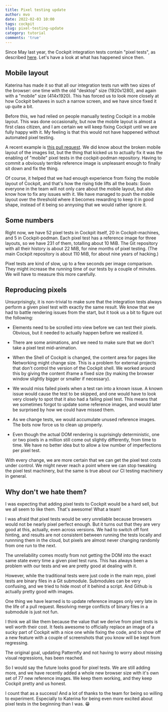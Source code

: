 ```yaml
---
title: Pixel testing update
author: mvo
date: 2022-02-03 10:00
tags: cockpit
slug: pixel-testing-update
category: tutorial
comments: 'true'
---
```


Since May last year, the Cockpit integration tests contain "pixel
tests", as described [here](pixel-testing.html).  Let's have a look at
what has happened since then.

## Mobile layout

Katerina has made it so that all our integration tests run with two
sizes of the browser: one time with the old "desktop" size
(1920x1280), and again with a "mobile" size (414x1920). This has
forced us to look more closely at how Cockpit behaves in such a narrow
screen, and we have since fixed it up quite a bit.

Before this, we had relied on people manually testing Cockpit in a
mobile layout.  This was done occasionally, but now the mobile layout
is almost a first class citizen, and I am certain we will keep fixing
Cockpit until we are fully happy with it.  My feeling is that this
would not have happened without automated pixel testing.

A recent example is [this pull
request](https://github.com/cockpit-project/cockpit-podman/pull/902).
We did know about the broken mobile layout of the images list, but the
thing that kicked us to actually fix it was the enabling of "mobile"
pixel tests in the cockpit-podman repository.  Having to commit a
obviously terrible reference image is unpleasant enough to finally sit
down and fix the thing.

Of course, it helped that we had enough experience from fixing the
mobile layout of Cockpit, and that's how the rising tide lifts all the
boats: Soon everyone in the team will not only care about the mobile
layout, but also know how to fix any issues with it. We have managed
to push the mobile layout over the threshold where it becomes
rewarding to keep it in good shape, instead of it being so annyoing
that we would rather ignore it.

## Some numbers

Right now, we have 52 pixel tests in Cockpit itself, 20 in
Cockpit-machines, and 5 in Cockpit-podman.  Each pixel test has a
reference image for three layouts, so we have 231 of them, totalling
about 10 MiB.  The Git repository with all their history is about 22
MiB, for nine months of pixel testing.  (The main Cockpit repository is
about 110 MiB, for about nine years of hacking.)

Pixel tests are kind of slow, up to a few seconds per image
comparison.  They might increase the running time of our tests by a
couple of minutes.  We will have to measure this more carefully.

## Reproducing pixels

Unsurprisingly, it is non-trivial to make sure that the integration
tests always perform a given pixel test with exactly the same result.
We know that we had to battle rendering issues from the start, but it
took us a bit to figure out the following:

 - Elements need to be scrolled into view before we can test their
   pixels.  Obvious, but it needed to actually happen before we
   realized it.

 - There are some animations, and we need to make sure that we don't
   take a pixel test mid-animation.

 - When the Shell of Cockpit is changed, the content area for pages
   like Networking might change size.  This is a problem for external
   projects that don't control the version of the Cockpit shell.  We
   worked around this by giving the content iframe a fixed size (by
   making the browser window slightly bigger or smaller if necessary).

 - We would miss failed pixels when a test ran into a known issue. A
   known issue would cause the test to be skipped, and one would have
   to look very closely to spot that it also had a failing pixel
   test. This means that we sometimes forgot to update some reference
   images, and would later be surprised by how we could have missed
   them.

 - As we change tests, we would accumulate unused reference images.
   The bots now force us to clean up properly.

 - Even though the actual DOM rendering is suprisingly deterministic,
   one or two pixels in a million still come out slightly differently,
   from time to time.  We have no better idea but to allow a low
   number of imperfections per pixel test.

With every change, we are more certain that we can get the pixel test
costs under control.  We might never reach a point where we can stop
tweaking the pixel test machinery, but the same is true about our CI
testing machinery in general.

## Why don't we hate them?

I was expecting that adding pixel tests to Cockpit would be a hard
sell, but we all seem to like them.  That's awesome!  What a team!

I was afraid that pixel tests would be very unreliable because
browsers would not be nearly pixel perfect enough.  But it turns out
that they are very good at this, actually, even across versions.  We
had to switch off font hinting, and results are not consistent between
running the tests locally and runnning them in the cloud, but pixels
are almost never changing randomly from one run to the next.

The unreliability comes mostly from not getting the DOM into the exact
same state every time a given pixel test runs. This has always been a
problem with our tests and we are pretty good at dealing with it.

However, while the traditional tests were just code in the main repo,
pixel tests are binary files in a Git submodule. Submodules can be
very confusing, and we tried to hide most of it behind a script.  And
Github is actually pretty good with images.

One thing we have learned is to update reference images only very late
in the life of a pull request. Resolving merge conflicts of binary
files in a submodule is just not fun.

I think we all like them because the value that we derive from pixel
tests is well worth their cost. It feels awesome to officially replace
an image of a sucky part of Cockpit with a nice one while fixing the
code, and to show off a new feature with a couple of screenshots that
you know will be kept from regressing.

The original goal, updating Patternfly and not having to worry about
missing visual regressions, has been reached.

So I would say the future looks good for pixel tests.  We are still
adding more, and we have recently added a whole new browser size with
it's own set of 77 new reference images.  We keep them working, and
they keep Cockpit pretty and us honest.

I count that as a success!  And a lot of thanks to the team for being
so willing to experiment.  Especially to Katerina for being even more
excited about pixel tests in the beginning than I was. 😁
